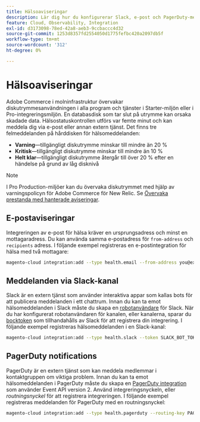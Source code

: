 ```yaml
---
title: Hälsoaviseringar
description: Lär dig hur du konfigurerar Slack, e-post och PagerDuty-meddelanden för diskutrymmesanvändning i ditt Adobe Commerce i molninfrastrukturprojekt.
feature: Cloud, Observability, Integration
exl-id: d3173098-78ed-42a8-aeb3-9ccbaccc4d32
source-git-commit: 1253d8357fd2554050d1775fefbc420a2097db5f
workflow-type: tm+mt
source-wordcount: '312'
ht-degree: 0%

---
```


# Hälsoaviseringar

Adobe Commerce i molninfrastruktur övervakar diskutrymmesanvändningen i alla program och tjänster i Starter-miljön eller i Pro-integreringsmiljön. En databasdisk som tar slut på utrymme kan orsaka skadade data. Hälsostatuskontrollen utförs var femte minut och kan meddela dig via e-post eller annan extern tjänst. Det finns tre felmeddelanden på hårddisken för hälsomeddelanden:

- **Varning**—tillgängligt diskutrymme minskar till mindre än 20 %
- **Kritisk**—tillgängligt diskutrymme minskar till mindre än 10 %
- **Helt klar**—tillgängligt diskutrymme återgår till över 20 % efter en händelse på grund av låg disknivå

>[!NOTE]
>
>I Pro Production-miljöer kan du övervaka diskutrymmet med hjälp av varningspolicyn för Adobe Commerce för New Relic. Se [Övervaka prestanda med hanterade aviseringar](../monitor/investigate-performance.md#monitor-performance-with-managed-alerts).

## E-postaviseringar

Integreringen av e-post för hälsa kräver en ursprungsadress och minst en mottagaradress. Du kan använda samma e-postadress för `from-address` och `recipients` adress. I följande exempel registreras en e-postintegration för hälsa med två mottagare:

```bash
magento-cloud integration:add --type health.email --from-address you@example.com --recipients them@example.com --recipients others@example.com
```

## Meddelanden via Slack-kanal

Slack är en extern tjänst som använder interaktiva appar som kallas bots för att publicera meddelanden i ett chattrum. Innan du kan ta emot hälsomeddelanden i Slack måste du skapa en [robotanvändare](https://api.slack.com/bot-users) för Slack. När du har konfigurerat robotanvändaren för kanalen, eller kanalerna, sparar du [bocktoken](https://api.slack.com/docs/token-types#bot) som tillhandahålls av Slack för att registrera din integrering. I följande exempel registreras hälsomeddelanden i en Slack-kanal:

```bash
magento-cloud integration:add --type health.slack --token SLACK_BOT_TOKEN --channel '#slack-channel-name'
```

## PagerDuty notifications

PagerDuty är en extern tjänst som kan meddela medlemmar i kontaktgruppen om viktiga problem. Innan du kan ta emot hälsomeddelanden i PagerDuty måste du skapa en [PagerDuty integration](https://developer.pagerduty.com/v2/docs/integrating) som använder Event API version 2. Använd integreringsnyckeln, eller _routningsnyckel_ för att registrera integreringen. I följande exempel registreras meddelanden för PagerDuty med en routningsnyckel:

```bash
magento-cloud integration:add --type health.pagerduty --routing-key PAGERDUTY_ROUTING_KEY
```

